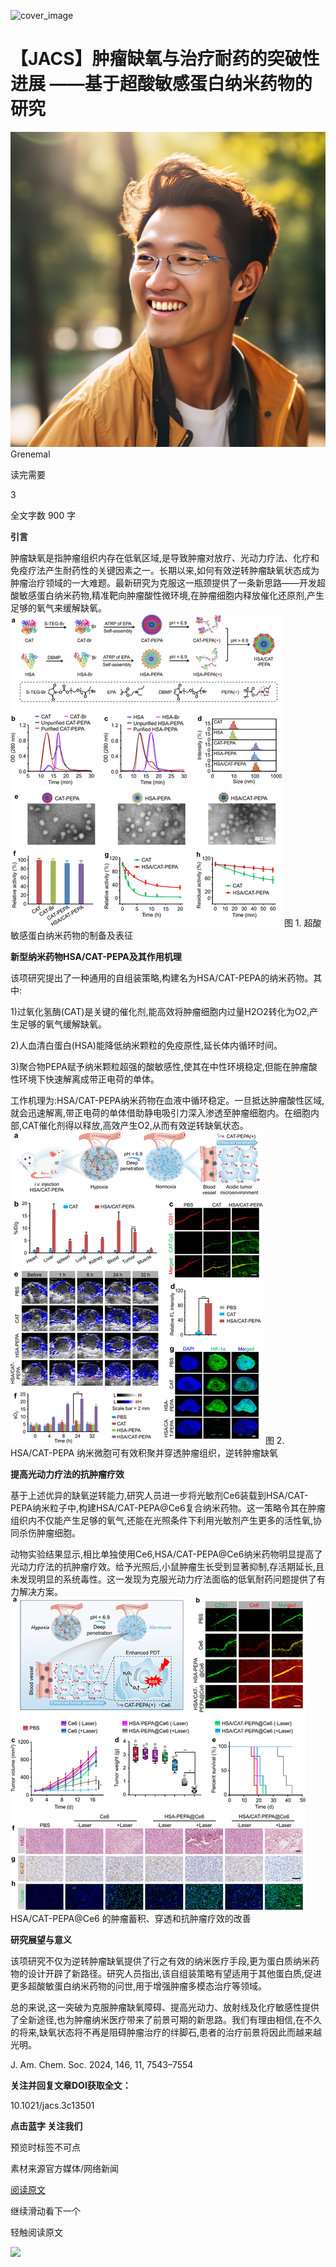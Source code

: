 ﻿![cover_image](https://mmbiz.qpic.cn/mmbiz_jpg/wzBk7nZmzgrM3HZtoGZ00wfdrPd1WAtt5sfQR0xjW2tHQAQibVsaCibhJfSaic038D6EZvNicRLOwkpuhzB1qls3lw/0?wx_fmt=jpeg) 

#  【JACS】肿瘤缺氧与治疗耐药的突破性进展 ——基于超酸敏感蛋白纳米药物的研究 
 


![](../asset/2024-04-17_b88405f2bedd989b3ae1e72835747c79_0.png)
Grenemal

读完需要

3

全文字数 900 字

**引言**

肿瘤缺氧是指肿瘤组织内存在低氧区域,是导致肿瘤对放疗、光动力疗法、化疗和免疫疗法产生耐药性的关键因素之一。长期以来,如何有效逆转肿瘤缺氧状态成为肿瘤治疗领域的一大难题。最新研究为克服这一瓶颈提供了一条新思路——开发超酸敏感蛋白纳米药物,精准靶向肿瘤酸性微环境,在肿瘤细胞内释放催化还原剂,产生足够的氧气来缓解缺氧。
![](../asset/2024-04-17_4c397b32e6e77b140edf79b6e5630991_1.png)
图 1. 超酸敏感蛋白纳米药物的制备及表征

**新型纳米药物HSA/CAT-PEPA及其作用机理**

该项研究提出了一种通用的自组装策略,构建名为HSA/CAT-PEPA的纳米药物。其中:

1)过氧化氢酶(CAT)是关键的催化剂,能高效将肿瘤细胞内过量H2O2转化为O2,产生足够的氧气缓解缺氧。

2)人血清白蛋白(HSA)能降低纳米颗粒的免疫原性,延长体内循环时间。

3)聚合物PEPA赋予纳米颗粒超强的酸敏感性,使其在中性环境稳定,但能在肿瘤酸性环境下快速解离成带正电荷的单体。

工作机理为:HSA/CAT-PEPA纳米药物在血液中循环稳定。一旦抵达肿瘤酸性区域,就会迅速解离,带正电荷的单体借助静电吸引力深入渗透至肿瘤细胞内。在细胞内部,CAT催化剂得以释放,高效产生O2,从而有效逆转缺氧状态。
![](../asset/2024-04-17_7c07f6d5cc657df81761ac7ea89b24f9_2.png)
图 2. HSA/CAT-PEPA 纳米微胞可有效积聚并穿透肿瘤组织，逆转肿瘤缺氧

**提高光动力疗法的抗肿瘤疗效**

基于上述优异的缺氧逆转能力,研究人员进一步将光敏剂Ce6装载到HSA/CAT-PEPA纳米粒子中,构建HSA/CAT-PEPA@Ce6复合纳米药物。这一策略令其在肿瘤组织内不仅能产生足够的氧气,还能在光照条件下利用光敏剂产生更多的活性氧,协同杀伤肿瘤细胞。

动物实验结果显示,相比单独使用Ce6,HSA/CAT-PEPA@Ce6纳米药物明显提高了光动力疗法的抗肿瘤疗效。给予光照后,小鼠肿瘤生长受到显著抑制,存活期延长,且未发现明显的系统毒性。这一发现为克服光动力疗法面临的低氧耐药问题提供了有力解决方案。
![](../asset/2024-04-17_eb10d9f445897d4763bc328150fcb339_3.png)HSA/CAT-PEPA@Ce6 的肿瘤蓄积、穿透和抗肿瘤疗效的改善

**研究展望与意义**

该项研究不仅为逆转肿瘤缺氧提供了行之有效的纳米医疗手段,更为蛋白质纳米药物的设计开辟了新路径。研究人员指出,该自组装策略有望适用于其他蛋白质,促进更多超酸敏蛋白纳米药物的问世,用于增强肿瘤多模态治疗等领域。

总的来说,这一突破为克服肿瘤缺氧障碍、提高光动力、放射线及化疗敏感性提供了全新途径,也为肿瘤纳米医疗带来了前景可期的新思路。我们有理由相信,在不久的将来,缺氧状态将不再是阻碍肿瘤治疗的绊脚石,患者的治疗前景将因此而越来越光明。

J. Am. Chem. Soc. 2024, 146, 11, 7543–7554

**关注并回复文章DOI获取全文：**

10.1021/jacs.3c13501

**点击蓝字 关注我们**

预览时标签不可点

素材来源官方媒体/网络新闻

 [阅读原文](javascript:;) 

  继续滑动看下一个 

 轻触阅读原文 

  ![](http://mmbiz.qpic.cn/mmbiz_png/wzBk7nZmzgq7v9Dg22Sz7VtfIJUOJaRx0AfgRtlrKZzKwOhTlicicAor2tvrgf1LUONnpYH3wKPRRrtL6nCvs0tQ/0?wx_fmt=png)  

